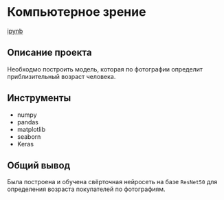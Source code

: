 # Компьютерное зрение

[ipynb]()

## Описание проекта

Необходмо построить модель, которая по фотографии определит приблизительный возраст человека.

## Инструменты

- numpy 
- pandas
- matplotlib
- seaborn
- Keras

 
## Общий вывод

Была построена и обучена свёрточная нейросеть на базе `ResNet50` для определения возраста покупателей по фотографиям.
